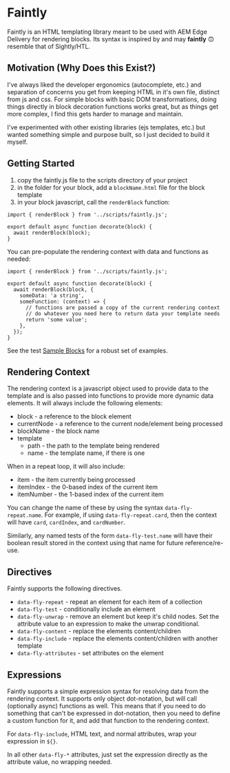 # Faintly

Faintly is an HTML templating library meant to be used with AEM Edge Delivery for rendering blocks. Its syntax is inspired by and may __faintly__ &#128579; resemble that of Sightly/HTL.

## Motivation (Why Does this Exist?)

I've always liked the developer ergonomics (autocomplete, etc.) and separation of concerns you get from keeping HTML in it's own file, distinct from js and css. For simple blocks with basic DOM transformations, doing things directly in block decoration functions works great, but as things get more complex, I find this gets harder to manage and maintain.

I've experimented with other existing libraries (ejs templates, etc.) but wanted something simple and purpose built, so I just decided to build it myself.


## Getting Started

1. copy the faintly.js file to the scripts directory of your project
2. in the folder for your block, add a `blockName.html` file for the block template
3. in your block javascript, call the `renderBlock` function:

```
import { renderBlock } from '../scripts/faintly.js';

export default async function decorate(block) {
  await renderBlock(block);
}
```

You can pre-populate the rendering context with data and functions as needed:

```
import { renderBlock } from '../scripts/faintly.js';

export default async function decorate(block) {
  await renderBlock(block, {
    someData: 'a string',
    someFunction: (context) => {
      // functions are passed a copy of the current rendering context
      // do whatever you need here to return data your template needs
      return 'some value';
    },
  });
}
```

See the test [Sample Blocks](test/fixtures/blocks) for a robust set of examples.

## Rendering Context

The rendering context is a javascript object used to provide data to the template and is also passed into functions to provide more dynamic data elements. It will always include the following elements:

* block - a reference to the block element
* currentNode - a reference to the current node/element being processed
* blockName - the block name
* template
   * path - the path to the template being rendered
   * name - the template name, if there is one

When in a repeat loop, it will also include:

* item - the item currently being processed
* itemIndex - the 0-based index of the current item
* itemNumber - the 1-based index of the current item

 You can change the name of these by using the syntax `data-fly-repeat.name`. For example, if using `data-fly-repeat.card`, then the context will have `card`, `cardIndex`, and `cardNumber`.

 Similarly, any named tests of the form `data-fly-test.name` will have their boolean result stored in the context using that name for future reference/re-use.

## Directives

Faintly supports the following directives.

* `data-fly-repeat` - repeat an element for each item of a collection
* `data-fly-test` - conditionally include an element
* `data-fly-unwrap` - remove an element but keep it's child nodes. Set the attribute value to an expression to make the unwrap conditional.
* `data-fly-content` - replace the elements content/children
* `data-fly-include` - replace the elements content/children with another template
* `data-fly-attributes` - set attributes on the element

## Expressions

Faintly supports a simple expression syntax for resolving data from the rendering context. It supports only object dot-notation, but will call (optionally async) functions as well. This means that if you need to do something that can't be expressed in dot-notation, then you need to define a custom function for it, and add that function to the rendering context.

For `data-fly-include`, HTML text, and normal attributes, wrap your expression in `${}`. 

In all other `data-fly-*` attributes, just set the expression directly as the attribute value, no wrapping needed.